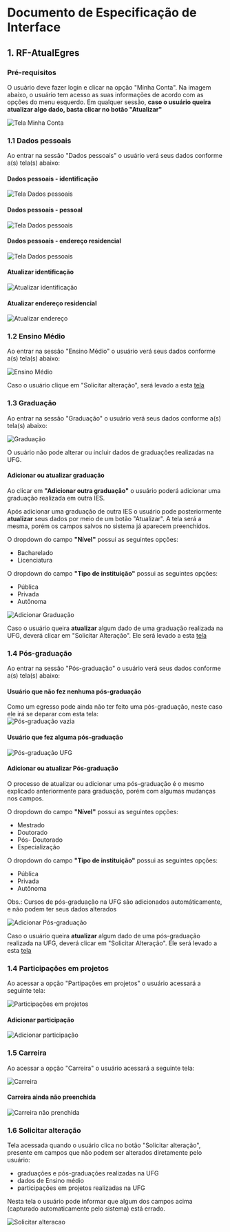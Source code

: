 Documento de Especificação de Interface
=====================================================

## 1. RF-AtualEgres

### Pré-requisitos
O usuário deve fazer login e clicar na opção "Minha Conta".
Na imagem abaixo, o usuário tem acesso as suas informações de acordo com as opções do menu esquerdo.
Em qualquer sessão, **caso o usuário queira atualizar algo dado, basta clicar no botão "Atualizar"**      

![Tela Minha Conta](./prototipo_rf-atualegres_dados-pessoais-scroll1.png)

### 1.1 Dados pessoais

Ao entrar na sessão "Dados pessoais" o usuário verá seus dados conforme a(s) tela(s) abaixo:  

#### Dados pessoais - identificação
![Tela Dados pessoais](./prototipo_rf-atualegres_dados-pessoais-scroll1.png)

#### Dados pessoais - pessoal
![Tela Dados pessoais](./prototipo_rf-atualegres_dados-pessoais-scroll2.png)

#### Dados pessoais - endereço residencial
![Tela Dados pessoais](./prototipo_rf-atualegres_dados-pessoais-scroll3.png)

#### Atualizar identificação

![Atualizar identificação](./prototipo_rf-atualegres_atualizar-identificacao.png)

#### Atualizar endereço residencial

![Atualizar endereço](./prototipo_rf-atualegres_atualizar-endereco.png)

### 1.2 Ensino Médio

Ao entrar na sessão "Ensino Médio" o usuário verá seus dados conforme a(s) tela(s) abaixo:

![Ensino Médio](./prototipo_rf-atualegres_ensino-medio.png)

Caso o usuário clique em "Solicitar alteração", será levado a esta [tela](#16-solicitar-altera%C3%A7%C3%A3o)

### 1.3 Graduação

Ao entrar na sessão "Graduação" o usuário verá seus dados conforme a(s) tela(s) abaixo:

![Graduação](./prototipo_rf-atualegres_graduacao.png)

O usuário não pode alterar ou incluir dados de graduações realizadas na UFG.

#### Adicionar ou atualizar graduação


Ao clicar em **"Adicionar outra graduação"** o usuário poderá adicionar uma graduação realizada em outra IES.

Após adicionar uma graduação de outra IES o usuário pode posteriormente **atualizar** seus dados por meio de um botão "Atualizar". A tela será a mesma, porém os campos salvos no sistema já aparecem preenchidos.

O dropdown do campo **"Nível"** possui as seguintes opções:

- Bacharelado
- Licenciatura

O dropdown do campo **"Tipo de instituição"** possui as seguintes opções:

- Pública
- Privada
- Autônoma


![Adicionar Graduação](./prototipo_rf-atualegres_atualizar-graduacao.png)

Caso o usuário queira **atualizar** algum dado de uma graduação realizada na UFG, deverá clicar em "Solicitar Alteração". Ele será levado a esta [tela](#16-solicitar-altera%C3%A7%C3%A3o)


### 1.4 Pós-graduação

Ao entrar na sessão "Pós-graduação" o usuário verá seus dados conforme a(s) tela(s) abaixo:


#### Usuário que não fez nenhuma pós-graduação
Como um egresso pode ainda não ter feito uma pós-graduação, neste caso ele irá se deparar com esta tela:  
![Pós-graduação vazia](./prototipo_rf-atualegres_pos-graduacao.png)

#### Usuário que fez alguma pós-graduação
![Pós-graduação UFG](./prototipo_rf-atualegres_pos-graduacao-inserida.png)

#### Adicionar ou atualizar Pós-graduação

O processo de atualizar ou adicionar uma pós-graduação é o mesmo explicado anteriormente para graduação, porém com algumas mudanças nos campos.

O dropdown do campo **"Nível"** possui as seguintes opções:

- Mestrado
- Doutorado
- Pós- Doutorado
- Especialização

O dropdown do campo **"Tipo de instituição"** possui as seguintes opções:

- Pública
- Privada
- Autônoma

Obs.: Cursos de pós-graduação na UFG são adicionados automáticamente, e não podem ter seus dados alterados

![Adicionar Pós-graduação](./prototipo_rf-atualegres_atualizar-pos-graduacao.png)

Caso o usuário queira **atualizar** algum dado de uma pós-graduação realizada na UFG, deverá clicar em "Solicitar Alteração". Ele será levado a esta [tela](#16-solicitar-altera%C3%A7%C3%A3o)

### 1.4 Participações em projetos
Ao acessar a opção "Partipações em projetos" o usuário acessará a seguinte tela:

![Participações em projetos](./prototipo_rf-atualegres_participacoes-projetos.png)

#### Adicionar participação

![Adicionar participação](./prototipo_rf-atualegres_atualizar-participacoes-projetos.png)

### 1.5 Carreira
Ao acessar a opção "Carreira" o usuário acessará a seguinte tela:

![Carreira](./prototipo_rf-atualegres_carreira.png)

#### Carreira ainda não preenchida

![Carreira não prenchida](./prototipo_rf-atualegres_carreira-vazia.png)

### 1.6 Solicitar alteração

Tela acessada quando o usuário clica no botão "Solicitar alteração", presente em campos que não podem ser alterados diretamente pelo usuário:

- graduações e pós-graduações realizadas na UFG
- dados de Ensino médio
- participações em projetos realizadas na UFG

Nesta tela o usuário pode informar que algum dos campos acima (capturado automaticamente pelo sistema) está errado.

![Solicitar alteracao](./prototipo_rf-atualegres_solicitar-alteracao.png)
